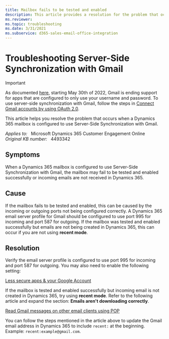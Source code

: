 ```yaml
---
title: Mailbox fails to be tested and enabled
description: This article provides a resolution for the problem that occurs when a Dynamics 365 mailbox is configured to use Server-Side Synchronization with Gmail.
ms.reviewer: 
ms.topic: troubleshooting
ms.date: 3/31/2021
ms.subservice: d365-sales-email-office-integration
---
```

# Troubleshooting Server-Side Synchronization with Gmail

> [!IMPORTANT]
> As documented [here](https://support.google.com/accounts/answer/6010255), starting May 30th of 2022, Gmail is ending support for apps that are configured to only use your username and password. To use server-side synchronization with Gmail, follow the steps in [Connect Gmail accounts by using OAuth 2.0](/power-platform/admin/connect-gmail-oauth2).

This article helps you resolve the problem that occurs when a Dynamics 365 mailbox is configured to use Server-Side Synchronization with Gmail.

_Applies to:_ &nbsp; Microsoft Dynamics 365 Customer Engagement Online  
_Original KB number:_ &nbsp; 4493342

## Symptoms

When a Dynamics 365 mailbox is configured to use Server-Side Synchronization with Gmail, the mailbox may fail to be tested and enabled successfully or incoming emails are not received in Dynamics 365.

## Cause

If the mailbox fails to be tested and enabled, this can be caused by the incoming or outgoing ports not being configured correctly. A Dynamics 365 email server profile for Gmail should be configured to use port 995 for incoming and port 587 for outgoing.
If the mailbox was tested and enabled successfully but emails are not being created in Dynamics 365, this can occur if you are not using **recent mode**.

## Resolution

Verify the email server profile is configured to use port 995 for incoming and port 587 for outgoing. You may also need to enable the following setting:

[Less secure apps & your Google Account](https://support.google.com/accounts/answer/6010255)

If the mailbox is tested and enabled successfully but incoming email is not created in Dynamics 365, try using **recent mode**. Refer to the following article and expand the section: **Emails aren't downloading correctly**.

[Read Gmail messages on other email clients using POP](https://support.google.com/mail/answer/7104828)

You can follow the steps mentioned in the article above to update the Gmail email address in Dynamics 365 to include `recent:` at the beginning. Example: `recent:example@gmail.com`.
